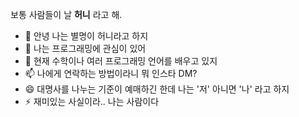 보통 사람들이 날 **허니** 라고 해.

- 👋 안녕 나는 별명이 허니라고 하지
- 👀 나는 프로그래밍에 관심이 있어
- 🌱 현재 수학이나 여러 프로그래밍 언어를 배우고 있지
- 📫 나에게 연락하는 방법이라니 뭐 인스타 DM?
- 😄 대명사를 나누는 기준이 예매하긴 한데 나는 '저' 아니면 '나' 라고 하지
- ⚡ 재미있는 사실이라.. 나는 사람이다

<!---
MiruHeon/MiruHeon is a ✨ special ✨ repository because its `README.md` (this file) appears on your GitHub profile.
You can click the Preview link to take a look at your changes.
--->
